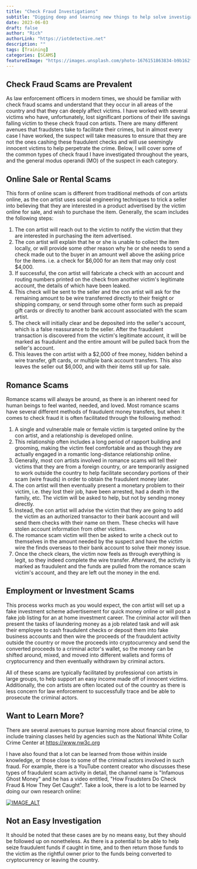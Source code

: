 ```yaml
---
title: "Check Fraud Investigations"
subtitle: "Digging deep and learning new things to help solve investigations."
date: 2023-06-03
draft: false
author: "Rich"
authorLink: "https://iotdetective.net"
description: ""
tags: [Training]
categories: [SCAMS]
featuredImage: "https://images.unsplash.com/photo-1676151863834-b9b162faa8ab"
---
```


## Check Fraud Scams are Prevalent

As law enforcement officers in modern times, we should be familiar with check fraud scams and understand that they occur in all areas of the country and that they can deeply affect victims.  I have worked with several victims who have, unfortunately, lost significant portions of their life savings falling victim to these check fraud con artists.  There are many different avenues that fraudsters take to facilitate their crimes, but in almost every case I have worked, the suspect will take measures to ensure that they are not the ones cashing these fraudulent checks and will use seemingly innocent victims to help perpetrate the crime.  Below, I will cover some of the common types of check fraud I have investigated throughout the years, and the general modus operandi (MO) of the suspect in each category.

## Online Sale or Rental Scams

This form of online scam is different from traditional methods of con artists online, as the con artist uses social engineering techniques to trick a seller into believing that they are interested in a product advertised by the victim online for sale, and wish to purchase the item.  Generally, the scam includes the following steps:
1. The con artist will reach out to the victim to notify the victim that they are interested in purchasing the item advertised.
2. The con artist will explain that he or she is unable to collect the item locally, or will provide some other reason why he or she needs to send a check made out to the buyer in an amount well above the asking price for the items.  i.e. a check for $6,000 for an item that may only cost $4,000.
3. If successful, the con artist will fabricate a check with an account and routing numbers printed on the check from another victim's legitimate account, the details of which have been leaked.
4. This check will be sent to the seller and the con artist will ask for the remaining amount to be wire transferred directly to their freight or shipping company, or send through some other form such as prepaid gift cards or directly to another bank account associated with the scam artist.
5. The check will initially clear and be deposited into the seller's account, which is a false reassurance to the seller.  After the fraudulent transaction is discovered from the victim's legitimate account, it will be marked as fraudulent and the entire amount will be pulled back from the seller's account. 
6. This leaves the con artist with a $2,000 of free money, hidden behind a wire transfer, gift cards, or multiple bank account transfers.  This also leaves the seller out $6,000, and with their items still up for sale.

## Romance Scams

Romance scams will always be around, as there is an inherent need for human beings to feel wanted, needed, and loved.  Most romance scams have several different methods of fraudulent money transfers, but when it comes to check fraud it is often facilitated through the following method:
1. A single and vulnerable male or female victim is targeted online by the con artist, and a relationship is developed online.
2. This relationship often includes a long period of rapport building and grooming, making the victim feel comfortable and as though they are actually engaged in a romantic long-distance relationship online.
3. Generally, most con artists involved in romance scams will tell their victims that they are from a foreign country, or are temporarily assigned to work outside the country to help facilitate secondary portions of their scam (wire frauds) in order to obtain the fraudulent money later.
4. The con artist will then eventually present a monetary problem to their victim, i.e. they lost their job, have been arrested, had a death in the family, etc. The victim will be asked to help, but not by sending money directly.
5. Instead, the con artist will advise the victim that they are going to add the victim as an authorized transactor to their bank account and will send them checks with their name on them.  These checks will have stolen account information from other victims.
6. The romance scam victim will then be asked to write a check out to themselves in the amount needed by the suspect and have the victim wire the finds overseas to their bank account to solve their money issue.
7. Once the check clears, the victim now feels as through everything is legit, so they indeed complete the wire transfer.  Afterward, the activity is marked as fraudulent and the funds are pulled from the romance scam victim's account, and they are left out the money in the end.

## Employment or Investment Scams

This process works much as you would expect, the con artist will set up a fake investment scheme advertisement for quick money online or will post a fake job listing for an at home investment career.  The criminal actor will then present the tasks of laundering money as a job related task and will ask their employee to cash fraudulent checks or deposit them into fake business accounts and then wire the proceeds of the fraudulent activity outside the country or move the proceeds into cryptocurrency and send the converted proceeds to a criminal actor's wallet, so the money can be shifted around, mixed, and moved into different wallets and forms of cryptocurrency and then eventually withdrawn by criminal actors.

All of these scams are typically facilitated by professional con artists in large groups, to help support an easy income made off of innocent victims.  Additionally, the con artists are often located out of the country as there is less concern for law enforcement to successfully trace and be able to prosecute the criminal actors.

## Want to Learn More?

There are several avenues to pursue learning more about financial crime, to include training classes held by agencies such as the National White Collar Crime Center at https://www.nw3c.org 

I have also found that a lot can be learned from those within inside knowledge, or those close to some of the criminal actors involved in such fraud.  For example, there is a YouTube content creator who discusses these types of fraudulent scam activity in detail, the channel name is "Infamous Ghost Money" and he has a video entitled, "How Fraudsters Do Check Fraud & How They Get Caught".  Take a look, there is a lot to be learned by doing our own research online:

[![IMAGE_ALT](https://img.youtube.com/vi/heO3BwNasNY/0.jpg)](https://www.youtube.com/watch?v=heO3BwNasNY)

## Not an Easy Investigation

It should be noted that these cases are by no means easy, but they should be followed up on nonetheless.  As there is a potential to be able to help seize fraudulent funds if caught in time, and to then return those funds to the victim as the rightful owner prior to the funds being converted to cryptocurrency or leaving the country.